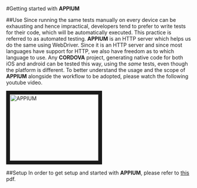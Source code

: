 #Getting started with **APPIUM**

##Use
Since running the same tests manually on every device can be exhausting and hence impractical, developers tend to prefer to write tests for their code, which will be automatically executed.
This practice is referred to as automated testing.
**APPIUM** is an HTTP server which helps us do the same using WebDriver.
Since it is an HTTP server and since most languages have support for HTTP, we also have freedom as to which language to use.
Any **CORDOVA** project, generating native code for both iOS and android can be tested this way, using the *same* tests, even though the platform is different.
To better understand the usage and the scope of **APPIUM** alongside the workflow to be adopted, please watch the following youtube video.

<a href="http://www.youtube.com/watch?feature=player_embedded&v=XonoQw6HVPA" target="_blank"><img src="http://img.youtube.com/vi/XonoQw6HVPA/0.jpg" alt="APPIUM" width="240" height="180" border="10" /></a>

##Setup
In order to get setup and started with **APPIUM**, please refer to [this](https://www.dropbox.com/s/wb4zc0obd23cqcv/appium-for-android.pdf?dl=0) pdf.
